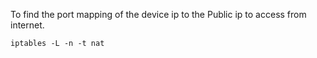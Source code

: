 To find the port mapping of the device ip to the Public ip to access from internet.
```
iptables -L -n -t nat 
```
